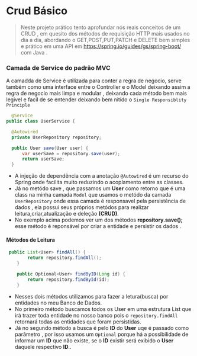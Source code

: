 <h1>Crud Básico</h1>

> Neste projeto prático tento aprofundar nós reais conceitos de um CRUD , em quesito dos métodos de requisição HTTP mais usados no dia a dia,
> abordando o GET,POST,PUT,PATCH e DELETE bem simples e prático em uma API em <https://spring.io/guides/gs/spring-boot/> com Java .

<h3>Camada de Service do padrão MVC</h3>
<p>A camadda de Service é utilizada para conter a regra de negocio, serve também como uma interface entre o Controller e o Model 
  deixando assim a regra de negocio mais limpa e modular , deixando cada método bem mais legivel e facil de se entender deixando bem nitido o <code>Single Responsiblity Principle</code> </p>


  ~~~java
    @Service
public class UserService {

    @Autowired
    private UserRepository repository;

    public User save(User user) {
        var userSave = repository.save(user);
        return userSave;
    }
~~~
* A injeção de dependência com a anotação <code>@Autowired</code> é um recurso do Spring onde facilita muito reduzindo o acoplamento entre as classes.
* Já no metódo save , que passamos um **User** como retorno que é uma class na minha camada <code>Model</code> que usamos o metódo da camada <code>UserRepository</code> onde essa camada é responsavel pela persistência de dados , ela possui seus próprios metódos para realizar leitura,criar,atualização e deleção **(CRUD)**.
* No exemplo acima podemos ver um dos métodos **repository.save();** esse método é reponsável por criar a entidade e persistir os dados .

<h4>Métodos de Leitura</h4>

~~~java 
 public List<User> findAll() {
        return repository.findAll();
    }

    public Optional<User> findByID(Long id) {
        return repository.findById(id);
    }
~~~
* Nesses dois métodos utilizamos para fazer a letura(busca) por entidades no meu Banco de Dados.
* No primeiro método buscamos todos os User em uma estrutura List que irá trazer toda entidade no nosso banco pois o <code>repository.findAll</code> retornará todas as entidades que foram persistidas.
* Já no segundo método a busca é pelo **ID** do **User** uqe é passado como parâmetro , por isso usamos um <code>Optional</code> porque há a possibilidade de informar um **ID** que não existe, se o **ID** existir será exibido o **User** daquele respectivo **ID**..

